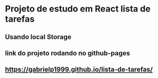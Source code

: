 # Projeto de estudo em React lista de tarefas
## Usando local Storage
## link do projeto rodando no github-pages
## https://gabrielp1999.github.io/lista-de-tarefas/